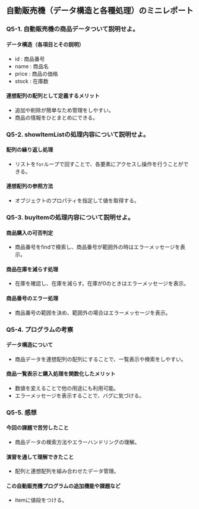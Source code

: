## 自動販売機（データ構造と各種処理）のミニレポート

### Q5-1. 自動販売機の商品データついて説明せよ。
#### データ構造（各項目とその説明）
- id : 商品番号
- name : 商品名
- price : 商品の価格
- stock : 在庫数

#### 連想配列の配列として定義するメリット
- 追加や削除が簡単なため管理をしやすい。
- 商品の情報をひとまとめにできる。

### Q5-2. showItemListの処理内容について説明せよ。
#### 配列の繰り返し処理
- リストを`for`ループで回すことで、各要素にアクセスし操作を行うことができる。

#### 連想配列の参照方法
- オブジェクトのプロパティを指定して値を取得する。

### Q5-3. buyItemの処理内容について説明せよ。
#### 商品購入の可否判定
- 商品番号をfindで検索し、商品番号が範囲外の時はエラーメッセージを表示。

#### 商品在庫を減らす処理
- 在庫を確認し、在庫を減らす。在庫が0のときはエラーメッセージを表示。

#### 商品番号のエラー処理
- 商品番号の範囲を決め、範囲外の場合はエラーメッセージを表示。

### Q5-4. プログラムの考察
#### データ構造について
- 商品データを連想配列の配列にすることで、一覧表示や検索をしやすい。

#### 商品一覧表示と購入処理を関数化したメリット
- 数値を変えることで他の用途にも利用可能。
- エラーメッセージを表示することで、バグに気づける。

### Q5-5. 感想
#### 今回の課題で苦労したこと
- 商品データの検索方法やエラーハンドリングの理解。

#### 演習を通して理解できたこと
- 配列と連想配列を組み合わせたデータ管理。

#### この自動販売機プログラムの追加機能や課題など
- itemに値段をつける。
